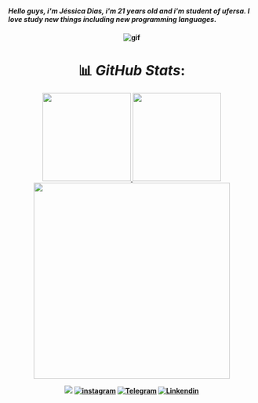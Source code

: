 ### <h4> *Hello guys, i'm  Jéssica Dias, i'm 21 years old and i'm student of ufersa. I love study new things including new programming languages.*
 <h4>

<div align="center">

   ![gif](https://cdna.artstation.com/p/assets/images/images/028/102/058/original/pixel-jeff-matrix-s.gif?1593487263)
   
</div>



<div align="center">


# 📊 *GitHub Stats*:

<a href="https://github.com/lucasNrodorigues">
<img loading="lazy" height="180em" src="https://github-readme-stats.vercel.app/api?username=jessicardiax&show_icons=true&theme=neon&include_all_commits=true&count_private=true"/>
<img loading="lazy" height="180em" src="https://github-readme-stats.vercel.app/api/top-langs/?username=jessicardiax&layout=compact&langs_count=7&theme=neon"/>

</div>

<div align="center">
 
 <img src="https://github-readme-streak-stats.herokuapp.com/?user=jessicardiax&theme=neon&hide_border=false"  width="400px" />
</div>

<div align="center">
 
 <a href= "mailto:jessicardias.ufersa@gmail.com"><img src="https://img.shields.io/badge/Gmail-D14836?style=for-the-badge&logo=gmail&logoColor=white" target="_blank"></a>
[![instagram](https://img.shields.io/badge/Instagram-E4405F?style=for-the-badge&logo=instagram&logoColor=white)](https://www.instagram.com/jessicardiax/)
[![Telegram](https://img.shields.io/badge/Telegram-2CA5E0?style=for-the-badge&logo=telegram&logoColor=white)](https://t.me/+5584998365502)
[![Linkendin](https://img.shields.io/badge/LinkedIn-0077B5?style=for-the-badge&logo=linkedin&logoColor=white)](https://www.linkedin.com/in/jessicardiax/)

</div>
